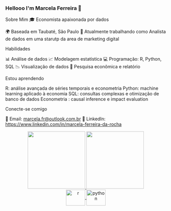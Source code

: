 ### Hellooo I'm Marcela Ferreira 👋



Sobre Mim
🎓 Economista apaixonada por dados 

🌍 Baseada em Taubaté, São Paulo
💼 Atualmente trabalhando como Analista de dados em uma starutp da area de marketing digital

Habilidades

📊 Análise de dados
📈 Modelagem estatística
💻 Programação: R, Python, SQL
📉 Visualização de dados
📑 Pesquisa econômica e relatório

Estou aprendendo

R: análise avançada de séries temporais e econometria
Python: machine learning aplicado à economia
SQL: consultas complexas e otimização de banco de dados
Econometria : causal inference e impact evaluation

Conecte-se comigo

📧 Email: marcela.fr@outlook.com.br
🔗 LinkedIn: https://www.linkedin.com/in/marcela-ferreira-da-rocha

<div align="center">
  <a href="https://github.com/MarcelaFerreiraR">
  <img height="180em" src="https://github-readme-stats.vercel.app/api?username=MarcelaFerreiraR&show_icons=true&theme=synthwave&include_all_commits=true&count_private=true"/>
  <img height="180em" src="https://github-readme-stats.vercel.app/api/top-langs/?username=MarcelaFerreiraR&layout=compact&langs_count=7&theme=synthwave"/>

<div>

<img align="center" alt="r" height="50" width="60" src="https://cdn.jsdelivr.net/gh/devicons/devicon/icons/r/r-original.svg" />
<img align="center" alt="python" height="50" width="60" src="https://cdn.jsdelivr.net/gh/devicons/devicon/icons/python/python-original.svg" />
